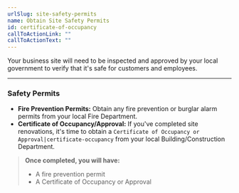 ```yaml
---
urlSlug: site-safety-permits
name: Obtain Site Safety Permits
id: certificate-of-occupancy
callToActionLink: ""
callToActionText: ""
---
```

Your business site will need to be inspected and approved by your local government to verify that it's safe for customers and employees.

---
### Safety Permits 

* **Fire Prevention Permits:** Obtain any fire prevention or burglar alarm permits from your local Fire Department.
* **Certificate of Occupancy/Approval:** If you've completed site renovations, it's time to obtain a `Certificate of Occupancy or Approval|certificate-occupancy` from your local Building/Construction Department.

>**Once completed, you will have:**
>
>- A fire prevention permit
>- A Certificate of Occupancy or Approval
